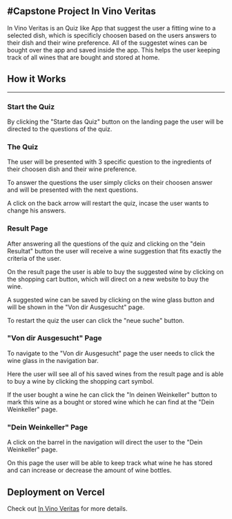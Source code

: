 #Capstone Project In Vino Veritas
---

In Vino Veritas is an Quiz like App that suggest the user a fitting wine to a selected dish, which is specificly choosen based on the users answers to their dish and their wine preference.
All of the suggestet wines can be bought over the app and saved inside the app. This helps the user keeping track of all wines that are bought and stored at home. 

## How it Works
---

### Start the Quiz

By clicking the "Starte das Quiz" button on the landing page the user will be directed to the questions of the quiz.

### The Quiz

The user will be presented with 3 specific question to the ingredients of their choosen dish and their wine preference.

To answer the questions the user simply clicks on their choosen answer and will be presented with the next questions.

A click on the back arrow will restart the quiz, incase the user wants to change his answers.

### Result Page

After answering all the questions of the quiz and clicking on the "dein Resultat" button the user will receive a wine suggestion that fits exactly the criteria of the user.

On the result page the user is able to buy the suggested wine by clicking on the shopping cart button, which will direct on a new website to buy the wine.

A suggested wine can be saved by clicking on the wine glass button and will be shown in the "Von dir Ausgesucht" page.

To restart the quiz the user can click the "neue suche" button.

### "Von dir Ausgesucht" Page

To navigate to the "Von dir Ausgesucht" page the user needs to click the wine glass in the navigation bar.

Here the user will see all of his saved wines from the result page and is able to buy a wine by clicking the shopping cart symbol.

If the user bought a wine he can click the "In deinen Weinkeller" button to mark this wine as a bought or stored wine which he can find at the "Dein Weinkeller" page.

### "Dein Weinkeller" Page

A click on the barrel in the navigation will direct the user to the "Dein Weinkeller" page.

On this page the user will be able to keep track what wine he has stored and can increase or decrease the amount of wine bottles.


## Deployment on Vercel

Check out [In Vino Veritas](https://in-vino-veritas.vercel.app/) for more details.
